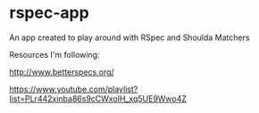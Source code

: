 # rspec-app
An app created to play around with RSpec and Shoulda Matchers

Resources I'm following:

http://www.betterspecs.org/

https://www.youtube.com/playlist?list=PLr442xinba86s9cCWxoIH_xq5UE9Wwo4Z
